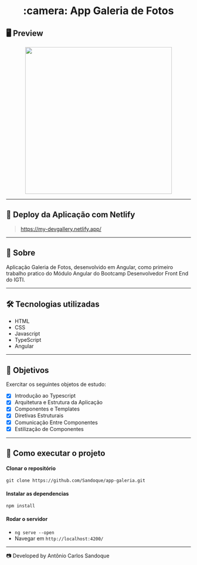 <h1 align = "center"> :camera: App Galeria de Fotos</h1>

## 🖥 Preview

<p align = "center">
  <img src = "https://user-images.githubusercontent.com/65127683/95343293-bc274300-088e-11eb-87cb-042f3e88df78.jpg"
 width = "400">
</p>

---

## :dash: Deploy da Aplicação com Netlify

> https://my-devgallery.netlify.app/

---

## 📖 Sobre

<p>Aplicação Galeria de Fotos, desenvolvido em Angular, como primeiro trabalho pratico do Módulo Angular do Bootcamp Desenvolvedor Front End do IGTI.</p>

---

## 🛠 Tecnologias utilizadas

- HTML
- CSS
- Javascript
- TypeScript
- Angular

---

## :pushpin: Objetivos

Exercitar os seguintes objetos de estudo:

- [x] Introdução ao Typescript<br />
- [x] Arquitetura e Estrutura da Aplicação<br />
- [x] Componentes e Templates<br />
- [x] Diretivas Estruturais<br />
- [x] Comunicação Entre Componentes<br />
- [x] Estilização de Componentes<br />

---

## :rocket: Como executar o projeto

#### Clonar o repositório

`git clone https://github.com/Sandoque/app-galeria.git`

#### Instalar as dependencias

`npm install`

#### Rodar o servidor

- `ng serve --open`
- Navegar em `http://localhost:4200/`

---

:camera: Developed by Antônio Carlos Sandoque
